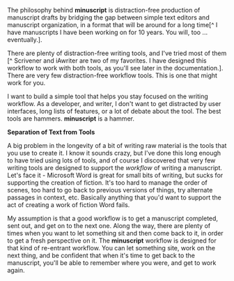 The philosophy behind **minuscript** is distraction-free production of manuscript drafts by bridging the gap between simple text editors and manuscript organization, in a format that will be around for a long time[^ I have manuscripts I have been working on for 10 years. You will, too ... eventually.].

There are plenty of distraction-free writing tools, and I've tried most of them [^ Scrivener and iAwriter are two of my favorites. I have designed this workflow to work with both tools, as you'll see later in the documentation.]. There are very few distraction-free workflow tools. This is one that might work for you.

I want to build a simple tool that helps you stay focused on the writing workflow. As a developer, and writer, I don't want to get distracted by user interfaces, long lists of features, or a lot of debate about the tool. The best tools are hammers. **minuscript** is a hammer. 

**Separation of Text from Tools** 

A big problem in the longevity of a bit of writing raw material is the tools that you use to create it. I know it sounds crazy, but I've done this long enough to have tried using lots of tools, and of course I discovered that very few writing tools are designed to support the *workflow* of writing a manuscript. Let's face it - Microsoft Word is great for small bits of writing, but sucks for supporting the creation of fiction. It's too hard to manage the order of scenes, too hard to go back to previous versions of things, try alternate passages in context, etc. Basically anything that you'd want to support the act of creating a work of fiction Word fails.

My assumption is that a good workflow is to get a manuscript completed, sent out, and get on to the next one. Along the way, there are plenty of times when you want to let something sit and then come back to it, in order to get a fresh perspective on it. The **minuscript** workflow is designed for that kind of re-entrant workflow. You can let something site, work on the next thing, and be confident that when it's time to get back to the manuscript, you'll be able to remember where you were, and get to work again.
